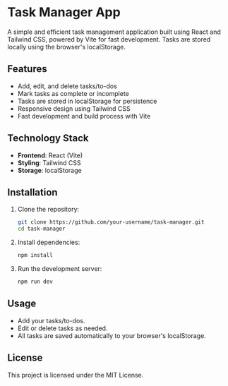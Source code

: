 # Task Manager App

A simple and efficient task management application built using React and Tailwind CSS, powered by Vite for fast development. Tasks are stored locally using the browser's localStorage.

## Features

- Add, edit, and delete tasks/to-dos
- Mark tasks as complete or incomplete
- Tasks are stored in localStorage for persistence
- Responsive design using Tailwind CSS
- Fast development and build process with Vite

## Technology Stack

- **Frontend**: React (Vite)
- **Styling**: Tailwind CSS
- **Storage**: localStorage

## Installation

1. Clone the repository:
   ```bash
   git clone https://github.com/your-username/task-manager.git
   cd task-manager
   ```
2. Install dependencies:

   ```bash
   npm install
   ```

3. Run the development server:

   ```bash
   npm run dev
   ```

## Usage

- Add your tasks/to-dos.
- Edit or delete tasks as needed.
- All tasks are saved automatically to your browser's localStorage.

## License

This project is licensed under the MIT License.
